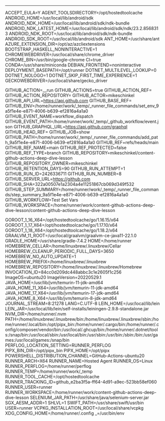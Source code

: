 ***
ACCEPT_EULA=Y
AGENT_TOOLSDIRECTORY=/opt/hostedtoolcache
ANDROID_HOME=/usr/local/lib/android/sdk
ANDROID_NDK_HOME=/usr/local/lib/android/sdk/ndk-bundle
ANDROID_NDK_LATEST_HOME=/usr/local/lib/android/sdk/ndk/23.2.8568313
ANDROID_NDK_ROOT=/usr/local/lib/android/sdk/ndk-bundle
ANDROID_SDK_ROOT=/usr/local/lib/android/sdk
ANT_HOME=/usr/share/ant
AZURE_EXTENSION_DIR=/opt/az/azcliextensions
BOOTSTRAP_HASKELL_NONINTERACTIVE=1
CHROMEWEBDRIVER=/usr/local/share/chrome_driver
CHROME_BIN=/usr/bin/google-chrome
CI=true
CONDA=/usr/share/miniconda
DEBIAN_FRONTEND=noninteractive
DEPLOYMENT_BASEPATH=/opt/runner
DOTNET_MULTILEVEL_LOOKUP=0
DOTNET_NOLOGO=1
DOTNET_SKIP_FIRST_TIME_EXPERIENCE=1
GECKOWEBDRIVER=/usr/local/share/gecko_driver

GITHUB_ACTION=__run
GITHUB_ACTIONS=true
GITHUB_ACTION_REF=
GITHUB_ACTION_REPOSITORY=
GITHUB_ACTOR=mikeschinkel
GITHUB_API_URL=https://api.github.com
GITHUB_BASE_REF=
GITHUB_ENV=/home/runner/work/_temp/_runner_file_commands/set_env_9a5f1e4e-e871-4006-b639-ef2816a4a1a0
GITHUB_EVENT_NAME=workflow_dispatch
GITHUB_EVENT_PATH=/home/runner/work/_temp/_github_workflow/event.json
GITHUB_GRAPHQL_URL=https://api.github.com/graphql
GITHUB_HEAD_REF=
GITHUB_JOB=show
GITHUB_PATH=/home/runner/work/_temp/_runner_file_commands/add_path_9a5f1e4e-e871-4006-b639-ef2816a4a1a0
GITHUB_REF=refs/heads/main
GITHUB_REF_NAME=main
GITHUB_REF_PROTECTED=false
GITHUB_REF_TYPE=branch
GITHUB_REPOSITORY=mikeschinkel/content-github-actions-deep-dive-lesson
GITHUB_REPOSITORY_OWNER=mikeschinkel
GITHUB_RETENTION_DAYS=90
GITHUB_RUN_ATTEMPT=1
GITHUB_RUN_ID=2426336711
GITHUB_RUN_NUMBER=8
GITHUB_SERVER_URL=https://github.com
GITHUB_SHA=322a00507e1a2304a4e11251867cb069d349f532
GITHUB_STEP_SUMMARY=/home/runner/work/_temp/_runner_file_commands/step_summary_9a5f1e4e-e871-4006-b639-ef2816a4a1a0
GITHUB_WORKFLOW=Test Set Vars
GITHUB_WORKSPACE=/home/runner/work/content-github-actions-deep-dive-lesson/content-github-actions-deep-dive-lesson

GOROOT_1_16_X64=/opt/hostedtoolcache/go/1.16.15/x64
GOROOT_1_17_X64=/opt/hostedtoolcache/go/1.17.10/x64
GOROOT_1_18_X64=/opt/hostedtoolcache/go/1.18.2/x64
GRAALVM_11_ROOT=/usr/local/graalvm/graalvm-ce-java11-22.1.0
GRADLE_HOME=/usr/share/gradle-7.4.2
HOME=/home/runner
HOMEBREW_CELLAR=/home/linuxbrew/.linuxbrew/Cellar
HOMEBREW_CLEANUP_PERIODIC_FULL_DAYS=3650
HOMEBREW_NO_AUTO_UPDATE=1
HOMEBREW_PREFIX=/home/linuxbrew/.linuxbrew
HOMEBREW_REPOSITORY=/home/linuxbrew/.linuxbrew/Homebrew
INVOCATION_ID=84cc0d209dc448abbc3c1e2605f1c256
ImageOS=ubuntu20
ImageVersion=20220529.1
JAVA_HOME=/usr/lib/jvm/temurin-11-jdk-amd64
JAVA_HOME_11_X64=/usr/lib/jvm/temurin-11-jdk-amd64
JAVA_HOME_17_X64=/usr/lib/jvm/temurin-17-jdk-amd64
JAVA_HOME_8_X64=/usr/lib/jvm/temurin-8-jdk-amd64
JOURNAL_STREAM=8:21278
LANG=C.UTF-8
LEIN_HOME=/usr/local/lib/lein
LEIN_JAR=/usr/local/lib/lein/self-installs/leiningen-2.9.8-standalone.jar
NVM_DIR=/home/runner/.nvm
PATH=/home/linuxbrew/.linuxbrew/bin:/home/linuxbrew/.linuxbrew/sbin:/home/runner/.local/bin:/opt/pipx_bin:/home/runner/.cargo/bin:/home/runner/.config/composer/vendor/bin:/usr/local/.ghcup/bin:/home/runner/.dotnet/tools:/snap/bin:/usr/local/sbin:/usr/local/bin:/usr/sbin:/usr/bin:/sbin:/bin:/usr/games:/usr/local/games:/snap/bin
PERFLOG_LOCATION_SETTING=RUNNER_PERFLOG
PIPX_BIN_DIR=/opt/pipx_bin
PIPX_HOME=/opt/pipx
POWERSHELL_DISTRIBUTION_CHANNEL=GitHub-Actions-ubuntu20
RUNNER_ARCH=X64
RUNNER_NAME=Hosted Agent
RUNNER_OS=Linux
RUNNER_PERFLOG=/home/runner/perflog
RUNNER_TEMP=/home/runner/work/_temp
RUNNER_TOOL_CACHE=/opt/hostedtoolcache
RUNNER_TRACKING_ID=github_e2ba3f5a-ff64-4d91-a9ec-523bb58ef060
RUNNER_USER=runner
RUNNER_WORKSPACE=/home/runner/work/content-github-actions-deep-dive-lesson
SELENIUM_JAR_PATH=/usr/share/java/selenium-server.jar
SGX_AESM_ADDR=1
SHLVL=1
SWIFT_PATH=/usr/share/swift/usr/bin
USER=runner
VCPKG_INSTALLATION_ROOT=/usr/local/share/vcpkg
XDG_CONFIG_HOME=/home/runner/.config
_=/usr/bin/env